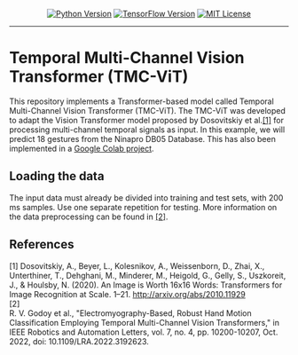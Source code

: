 <p align="center">
  <a href="https://www.python.org"><img alt="Python Version" src="https://img.shields.io/badge/Python-3.7.x-brightgreen.svg" /></a>
  <a href="https://www.tensorflow.org/install"><img alt="TensorFlow Version" src="https://img.shields.io/badge/TensorFlow-2.8.x-red.svg" /></a>
  <a href="https://github.com/rob-med-usp/seizure-prediction/blob/main/LICENSE"><img alt="MIT License" src="https://img.shields.io/badge/license-MIT-yellow.svg" /></a>
</p>

--------------------------------------------------------------------------------

# Temporal Multi-Channel Vision Transformer (TMC-ViT)
This repository implements a Transformer-based model called Temporal Multi-Channel Vision Transformer (TMC-ViT). The TMC-ViT was developed to adapt the Vision Transformer model proposed by Dosovitskiy et al.[[1]](#1) for processing multi-channel temporal signals as input. In this example, we will predict 18 gestures from the Ninapro DB05 Database. This has also been implemented in a [Google Colab project](https://colab.research.google.com/drive/1ZWhzv8EOtwCHfuytcvOSKZQ76hSCQdFJ?hl=pt-BR#scrollTo=5K2na9pj0KJn).

## Loading the data
The input data must already be divided into training and test sets, with 200 ms samples. Use one separate repetition for testing. More information on the data preprocessing can be found in [[2]](#2).

## References
<a id="1">[1]</a> 
Dosovitskiy, A., Beyer, L., Kolesnikov, A., Weissenborn, D., Zhai, X., Unterthiner, T., Dehghani, M., Minderer, M., Heigold, G., Gelly, S., Uszkoreit, J., & Houlsby, N. (2020). An Image is Worth 16x16 Words: Transformers for Image Recognition at Scale. 1–21. http://arxiv.org/abs/2010.11929  
<a id="2">[2]</a>  
R. V. Godoy et al., "Electromyography-Based, Robust Hand Motion Classification Employing Temporal Multi-Channel Vision Transformers," in IEEE Robotics and Automation Letters, vol. 7, no. 4, pp. 10200-10207, Oct. 2022, doi: 10.1109/LRA.2022.3192623.
